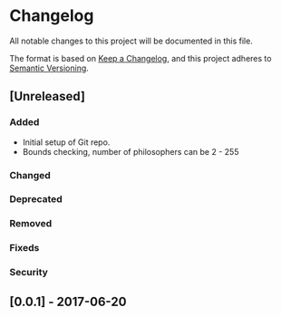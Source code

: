 # Changelog
All notable changes to this project will be documented in this file.

The format is based on [Keep a Changelog](https://keepachangelog.com/en/1.0.0/),
and this project adheres to [Semantic Versioning](https://semver.org/spec/v2.0.0.html).

## [Unreleased]
### Added
- Initial setup of Git repo.
- Bounds checking, number of philosophers can be 2 - 255

### Changed
### Deprecated
### Removed
### Fixeds
### Security


## [0.0.1] - 2017-06-20
